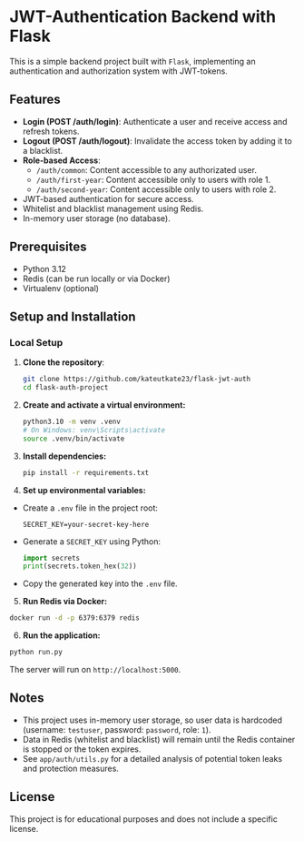 # JWT-Authentication Backend with Flask

This is a simple backend project built with `Flask`, implementing an authentication and authorization system with JWT-tokens.

## Features

- **Login (POST /auth/login)**: Authenticate a user and receive access and refresh tokens.
- **Logout (POST /auth/logout)**: Invalidate the access token by adding it to a blacklist.
- **Role-based Access**:
  - `/auth/common`: Content accessible to any authorizated user.
  - `/auth/first-year`: Content accessible only to users with role 1.
  - `/auth/second-year`: Content accessible only to users with role 2.
- JWT-based authentication for secure access.
- Whitelist and blacklist management using Redis.
- In-memory user storage (no database).

## Prerequisites

- Python 3.12
- Redis (can be run locally or via Docker)
- Virtualenv (optional)

## Setup and Installation

### Local Setup

1. **Clone the repository**:
   ```bash
   git clone https://github.com/kateutkate23/flask-jwt-auth
   cd flask-auth-project
   ```
2. **Create and activate a virtual environment:**
   ```bash
   python3.10 -m venv .venv
   # On Windows: venv\Scripts\activate
   source .venv/bin/activate  
   ```
3. **Install dependencies:**
   ```bash
   pip install -r requirements.txt
   ```
4. **Set up environmental variables:**

- Create a `.env` file in the project root:
   ```plaintext
   SECRET_KEY=your-secret-key-here
   ```
- Generate a `SECRET_KEY` using Python:
   ```python
   import secrets
   print(secrets.token_hex(32))
   ```
- Copy the generated key into the `.env` file.
5. **Run Redis via Docker:**
  ```bash
  docker run -d -p 6379:6379 redis
  ```
6. **Run the application:**
  ```bash
  python run.py
  ```

The server will run on `http://localhost:5000`.

## Notes
- This project uses in-memory user storage, so user data is hardcoded (username: `testuser`, password: `password`, role: `1`).
- Data in Redis (whitelist and blacklist) will remain until the Redis container is stopped or the token expires.
- See `app/auth/utils.py` for a detailed analysis of potential token leaks and protection measures.

## License
This project is for educational purposes and does not include a specific license.
